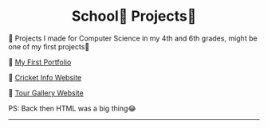 <h1 align="center">
	School🏫 Projects🎒
</h1>
📌 Projects I made for Computer Science in my 4th and 6th grades, might be one of my first projects🤩

📍 [My First Portfolio](https://abhiramready.github.io/School-Projects/First%20Portifolio%20Website/MAIN.HTML)

📍 [Cricket Info Website](https://abhiramready.github.io/School-Projects/Cricket%20Info%20Website/INTRO.HTML)

📍 [Tour Gallery Website](https://abhiramready.github.io/School-Projects/Tour-photos%20Showcase%20Site/Tour.htm)

PS: Back then HTML was a big thing😂

***
